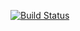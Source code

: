 [![Build Status](https://dev.azure.com/lrbindle/penelope/_apis/build/status/LiamBindle.penelope?branchName=master)](https://dev.azure.com/lrbindle/penelope/_build/latest?definitionId=4&branchName=master)
